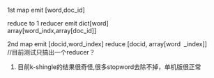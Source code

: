 1st
map
emit [word,doc_id] 

reduce to 1 reducer
emit dict[word]  
array[word_indx,array[doc_id]]




2nd map
emit [docid,word_index]
reduce [docid, array[word  _index]]  
//目前测试只搞出一个reducer？
1. 目前k-shingle的结果很奇怪,很多stopword去除不掉，单机版很正常
